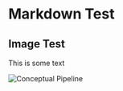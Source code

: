 # Markdown Test

## Image Test

This is some text

![Conceptual Pipeline](https://raw.githubusercontent.com/ksix/test-repo/master/conceptual-pipeline.svg)
